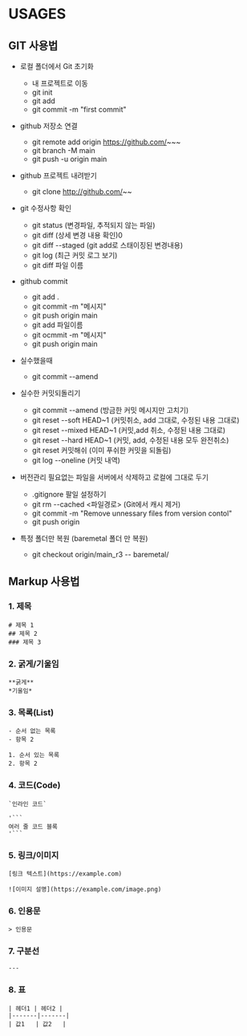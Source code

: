 # USAGES 

## GIT 사용법 

- 로컬 폴더에서 Git 초기화
  * 내 프로젝트로 이동
  * git init
  * git add
  * git commit -m "first commit"
    
- github 저장소 연결
  * git remote add origin https://github.com/~~~
  * git branch -M main
  * git push -u origin main
    
- github 프로젝트 내려받기
  * git clone http://github.com/~~
 
- git 수정사항 확인
  * git status (변경파일, 추적되지 않는 파일) 
  * git diff (상세 변경 내용 확인)0 
  * git diff --staged (git add로 스태이징된 변경내용)
  * git log (최근 커밋 로그 보기)
  * git diff 파일 이름
 
- github commit
  * git add .
  * git commit -m "메시지"
  * git push origin main
  * git add 파일이름
  * git ocmmit -m "메시지"
  * git push origin main
 
- 실수했을때
  * git commit --amend
 
- 실수한 커밋되돌리기
  * git commit --amend (방금한 커밋 메시지만 고치기)
  * git reset --soft HEAD~1  (커밋취소, add 그대로, 수정된 내용 그대로)
  * git reset --mixed HEAD~1 (커밋,add 취소, 수정된 내용 그대로)
  * git reset --hard HEAD~1 (커밋, add, 수정된 내용 모두 완전취소)
  * git reset 커밋해쉬 (이미 푸쉬한 커밋을 되돌림)
  * git log --oneline (커밋 내역) 

- 버전관리 필요없는 파일을 서버에서 삭제하고 로컬에 그대로 두기
  * .gitignore 팔일 설정하기
  * git rm --cached <파일경로>  (Git에서 캐시 제거)
  * git commit -m "Remove unnessary files from version contol"
  * git push origin <branch name> 

- 특정 폴더만 복원 (baremetal 폴더 만 복원) 
  * git checkout origin/main_r3 -- baremetal/
    
## Markup 사용법

### 1. 제목
```
# 제목 1
## 제목 2
### 제목 3
```

### 2. 굵게/기울임
```
**굵게**
*기울임*
```

### 3. 목록(List) 
```
- 순서 없는 목록
- 항목 2

1. 순서 있는 목록
2. 항목 2
```

### 4. 코드(Code) 
```
`인라인 코드`

'```
여러 줄 코드 블록
'```
```

### 5. 링크/이미지
```
[링크 텍스트](https://example.com)

![이미지 설명](https://example.com/image.png)
```

### 6. 인용문
```
> 인용문
```

### 7. 구분선
```
---
```

### 8. 표
```
| 헤더1 | 헤더2 |
|-------|-------|
| 값1   | 값2   |
```


